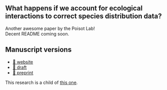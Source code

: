 ## What happens if we account for ecological interactions to correct species distribution data?  

Another awesome paper by the Poisot Lab!  
Decent README coming soon.  

## Manuscript versions

[master_draft]: https://graciellehigino.github.io/ms_range_interactions/draft.pdf
[master_preprint]: https://graciellehigino.github.io/ms_range_interactions/preprint.pdf
[master_html]: https://graciellehigino.github.io/ms_range_interactions/

- [:blue_book: website][master_html]
- [:page_facing_up: draft][master_draft]
- [:newspaper: preprint][master_preprint]  

This research is a child of [this one](https://github.com/graciellehigino/ms_stop_stacking_sdms).
